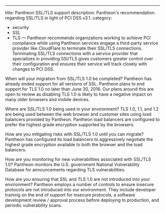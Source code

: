 ---
title: Pantheon SSL/TLS support 
description: Pantheon's recommendation regarding SSL/TLS in light of PCI DSS v3.1.
category:
  - security
  - SSL
  - TLS
—
Pantheon recommends organizations working to achieve PCI compliance while using Pantheon services engage a third-party service provider like CloudFlare to terminate their SSL/TLS connections.  Terminating SSL/TLS connections with a service provider that specializes in providing SSl/TLS gives customers greater control over their configuration and ensures their service will track closely with changes to PCI DSS.


When will your migration from SSL/TLS 1.0 be completed? Pantheon has already ended support for all versions of SSL.  Pantheon plans to end support for TLS 1.0 no later than June 30, 2016.  Our plans around this are open to review as disabling TLS 1.0 is likely to have a negative impact on many older browsers and mobile devices.

Where are SSL/TLS 1.0 being used in your environment?  TLS 1.0, 1.1, and 1.2 are being used between the web browser and customer sites using load balancers provided by Pantheon. Pantheon load balancers are configured to prefer the highest grade encryption supported by the browsers.

How are you mitigating risks with SSL/TLS 1.0 until you can migrate?  Pantheon has configured its load balancers to aggressively negotiate the highest grade encryption available to both the browser and the load balancers.

How are you monitoring for new vulnerabilities associated with SSL/TLS 1.0? Pantheon monitors the U.S. government National Vulnerability Database for announcements regarding TLS vulnerabilities.

How are you ensuring that SSL and TLS 1.0 are not introduced into your environment?  Pantheon employs a number of controls to ensure insecure protocols are not introduced into our environment.  They include developer training on the end of support for insecure protocols, a software development review / approval process before deploying to production, and periodic vulnerability scans.
